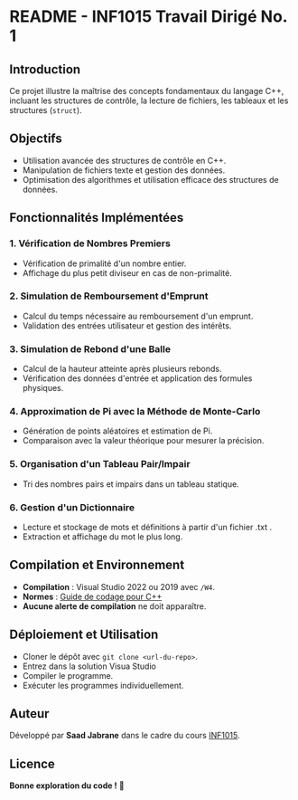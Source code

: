 # README - INF1015 Travail Dirigé No. 1

## Introduction
Ce projet illustre la maîtrise des concepts fondamentaux du langage C++, incluant les structures de contrôle, la lecture de fichiers, les tableaux et les structures (`struct`).

## Objectifs
- Utilisation avancée des structures de contrôle en C++.
- Manipulation de fichiers texte et gestion des données.
- Optimisation des algorithmes et utilisation efficace des structures de données.

## Fonctionnalités Implémentées
### 1. Vérification de Nombres Premiers
- Vérification de primalité d'un nombre entier.
- Affichage du plus petit diviseur en cas de non-primalité.

### 2. Simulation de Remboursement d'Emprunt
- Calcul du temps nécessaire au remboursement d'un emprunt.
- Validation des entrées utilisateur et gestion des intérêts.

### 3. Simulation de Rebond d'une Balle
- Calcul de la hauteur atteinte après plusieurs rebonds.
- Vérification des données d'entrée et application des formules physiques.

### 4. Approximation de Pi avec la Méthode de Monte-Carlo
- Génération de points aléatoires et estimation de Pi.
- Comparaison avec la valeur théorique pour mesurer la précision.

### 5. Organisation d'un Tableau Pair/Impair
- Tri des nombres pairs et impairs dans un tableau statique.

### 6. Gestion d'un Dictionnaire
- Lecture et stockage de mots et définitions à partir d'un fichier .txt .
- Extraction et affichage du mot le plus long.

## Compilation et Environnement
- **Compilation** : Visual Studio 2022 ou 2019 avec `/W4`.
- **Normes** : [Guide de codage pour C++](https://moodle.polymtl.ca/pluginfile.php/1166208/mod_resource/content/3/GuideCodageC%2B%2B.pdf)
- **Aucune alerte de compilation** ne doit apparaître.

## Déploiement et Utilisation
- Cloner le dépôt avec `git clone <url-du-repo>`.
- Entrez dans la solution Visua Studio
- Compiler le programme.
- Exécuter les programmes individuellement.

## Auteur
Développé par **Saad Jabrane** dans le cadre du cours [INF1015](https://www.polymtl.ca/programmes/cours/programmation-orientee-objet-avancee).

## Licence

**Bonne exploration du code !** 🙂

